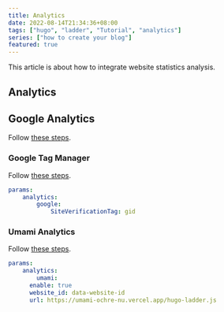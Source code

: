 ```yaml
---
title: Analytics
date: 2022-08-14T21:34:36+08:00
tags: ["hugo", "ladder", "Tutorial", "analytics"]
series: ["how to create your blog"]
featured: true
---
```

This article is about how to integrate website statistics analysis.
<!--more-->
## Analytics

## Google Analytics

Follow [these steps](https://gohugo.io/templates/internal/#configure-google-analytics).

### Google Tag Manager

Follow [these steps](https://developers.google.com/tag-manager).

```yml
params:
	analytics:
		google:
			SiteVerificationTag: gid
```

### Umami Analytics

Follow [these steps](https://guangzhengli.com/blog/en/how-to-integrate-umami-for-free-to-blog-site/).

```yml
params:
	analytics:
		umami:
      enable: true
      website_id: data-website-id
      url: https://umami-ochre-nu.vercel.app/hugo-ladder.js
```

